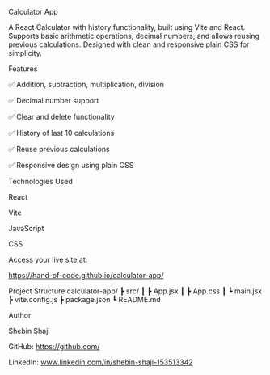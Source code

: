 Calculator App

A React Calculator with history functionality, built using Vite and React.
Supports basic arithmetic operations, decimal numbers, and allows reusing previous calculations. Designed with clean and responsive plain CSS for simplicity.

Features

✅ Addition, subtraction, multiplication, division

✅ Decimal number support

✅ Clear and delete functionality

✅ History of last 10 calculations

✅ Reuse previous calculations

✅ Responsive design using plain CSS

Technologies Used

React

Vite

JavaScript

CSS




Access your live site at:

https://hand-of-code.github.io/calculator-app/

Project Structure
calculator-app/
 ┣ src/
 ┃ ┣ App.jsx
 ┃ ┣ App.css
 ┃ ┗ main.jsx
 ┣ vite.config.js
 ┣ package.json
 ┗ README.md

Author

Shebin Shaji

GitHub: https://github.com/
<your-username>

LinkedIn: www.linkedin.com/in/shebin-shaji-153513342
